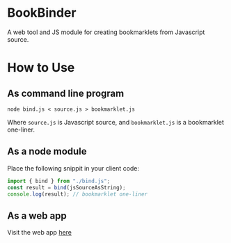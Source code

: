 # BookBinder

A web tool and JS module for creating bookmarklets from Javascript source.

# How to Use

## As command line program

`node bind.js < source.js > bookmarklet.js`

Where `source.js` is Javascript source, and `bookmarklet.js` is a bookmarklet one-liner.

## As a node module

Place the following snippit in your client code:

```js
import { bind } from "./bind.js";
const result = bind(jsSourceAsString);
console.log(result); // bookmarklet one-liner
```

## As a web app

Visit the web app [here](https://strawstack.github.io/BookBinder/)